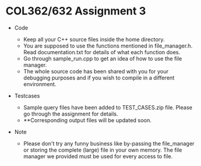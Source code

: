 # COL362/632 Assignment 3

- Code
	+ Keep all your C++ source files inside the home directory.
	+ You are supposed to use the functions mentioned in file_manager.h. Read documentation.txt for details of what each function does.
	+ Go through sample_run.cpp to get an idea of how to use the file manager.
	+ The whole source code has been shared with you for your debugging purposes and if you wish to compile in a different environment.

- Testcases
	+ Sample query files have been added to TEST_CASES.zip file. Please go through the assignment for details. 
	+ **Corresponding output files will be updated soon.

- Note
	+ Please don't try any funny business like by-passing the file_manager or storing the complete (large) file in your own memory. The file manager we provided must be used for every access to file.
